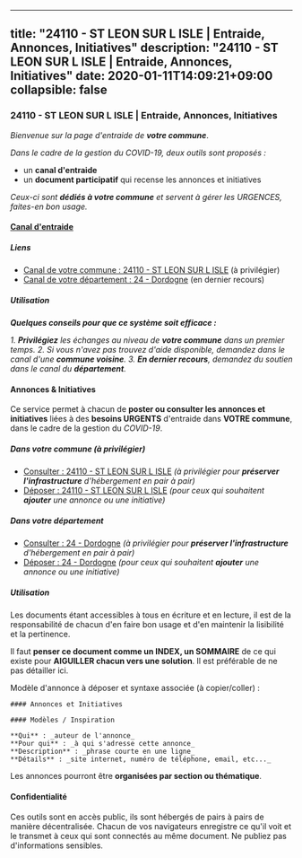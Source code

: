 
---
title: "24110 - ST LEON SUR L ISLE | Entraide, Annonces, Initiatives"
description: "24110 - ST LEON SUR L ISLE | Entraide, Annonces, Initiatives"
date: 2020-01-11T14:09:21+09:00
collapsible: false
---

### 24110 - ST LEON SUR L ISLE | Entraide, Annonces, Initiatives

_Bienvenue sur la page d'entraide de **votre commune**_.

_Dans le cadre de la gestion du COVID-19, deux outils sont proposés :_

- un **canal d'entraide**
- un **document participatif** qui recense les annonces et initiatives

_Ceux-ci sont **dédiés à votre commune** et servent à gérer les URGENCES, faites-en bon usage._

#### [Canal d'entraide](https://entraide.stopcoronavirus.tech/#/channel/24110_st-leon-sur-l-isle)

##### Liens

- [Canal de votre commune : 24110 	- ST LEON SUR L ISLE](https://entraide.stopcoronavirus.tech/#/channel/24110_st-leon-sur-l-isle) (à privilégier)
- [Canal de votre département : 24 	- Dordogne](https://entraide.stopcoronavirus.tech/#/channel/24_dordogne) (en dernier recours)

##### Utilisation

_**Quelques conseils pour que ce système soit efficace :**_

_1. **Privilégiez** les échanges au niveau de **votre commune** dans un premier temps._
_2. Si vous n'avez pas trouvez d'aide disponible, demandez dans le canal d'une **commune voisine**._
_3. **En dernier recours**, demandez du soutien dans le canal du **département**._

#### Annonces & Initiatives


Ce service permet à chacun de **poster ou consulter les annonces et initiatives** liées à des **besoins
URGENTS** d'entraide dans **VOTRE commune**, dans le cadre de la gestion du _COVID-19_.

##### Dans votre commune (à privilégier)

- [Consulter : 24110 	- ST LEON SUR L ISLE](https://docs.stopcoronavirus.tech/#/r/markdown/24110_st-leon-sur-l-isle/4XTTMHi6v2MoaeX3VB25WvcMD2ZM5UwHRbzojzq4jFJKaaYu6) _(à privilégier pour **préserver l'infrastructure** d'hébergement en pair à pair)_
- [Déposer : 24110 	- ST LEON SUR L ISLE](https://docs.stopcoronavirus.tech/#/w/markdown/24110_st-leon-sur-l-isle/4XTTMHi6v2MoaeX3VB25WvcMD2ZM5UwHRbzojzq4jFJKaaYu6-K3TgUrE5ikqDMPxo2g1JR2z5d5jLmXdaFUDCHJKWsSD4e7NLYpz2wQ7cNq84YRu1HfMFpjAhZZiZgfkBvRWmfEyfmouJMLv9pxaekaASWBgrTSrz5yBPH49V8w4RWDFmiCdjCoQU) _(pour ceux qui souhaitent **ajouter** une annonce ou une initiative)_

##### Dans votre département

- [Consulter : 24 	- Dordogne](https://docs.stopcoronavirus.tech/#/r/markdown/24_dordogne/4XTTM4wenBP5v7iXqeBwXH9wLvJwyyuNKzLxRyGzSZXmCuzgg) _(à privilégier pour **préserver l'infrastructure** d'hébergement en pair à pair)_
- [Déposer : 24 	- Dordogne](https://docs.stopcoronavirus.tech/#/w/markdown/24_dordogne/4XTTM4wenBP5v7iXqeBwXH9wLvJwyyuNKzLxRyGzSZXmCuzgg-K3TgUusQQUSAmJPXozCTSBeqjqksxkVWGVxtHwEFrs5RuocQr8weKG2oQg7MVeg2F9Hhv7ggtBiBU8D9pdXEPa9M67VU3BzgAG9BCtQw3VY3Xcxk2YSegk3iUXMkpicGxxJr7mWp) _(pour ceux qui souhaitent **ajouter** une annonce ou une initiative)_


##### Utilisation

Les documents étant accessibles à tous en écriture et en lecture, il est de la
responsabilité de chacun d'en faire bon usage et d'en maintenir la lisibilité
et la pertinence.

Il faut **penser ce document comme un INDEX, un SOMMAIRE** de ce qui existe
pour **AIGUILLER chacun vers une solution**. Il est préférable de ne pas détailler ici.

Modèle d'annonce à déposer et syntaxe associée (à copier/coller) :

    #### Annonces et Initiatives

    #### Modèles / Inspiration

    **Qui** : _auteur de l'annonce_
    **Pour qui** : _à qui s'adresse cette annonce_
    **Description** : _phrase courte en une ligne_
    **Détails** : _site internet, numéro de téléphone, email, etc..._


Les annonces pourront être **organisées par section ou thématique**.

#### Confidentialité

Ces outils sont en accès public, ils sont hébergés de pairs à pairs de manière décentralisée.
Chacun de vos navigateurs enregistre ce qu'il voit et le transmet à ceux qui sont connectés au même document.
Ne publiez pas d'informations sensibles.

